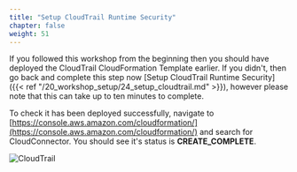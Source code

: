 ```yaml
---
title: "Setup CloudTrail Runtime Security"
chapter: false
weight: 51
---
```


If you followed this workshop from the beginning then you should have deployed the CloudTrail CloudFormation Template earlier. If you didn't, then go back and complete this step now [Setup CloudTrail Runtime Security]({{< ref "/20_workshop_setup/24_setup_cloudtrail.md" >}}), however please note that this can take up to ten minutes to complete.

To check it has been deployed successfully, navigate to  [https://console.aws.amazon.com/cloudformation/](https://console.aws.amazon.com/cloudformation/) and search for CloudConnector. You should see it's status is **CREATE_COMPLETE**.


![CloudTrail](/images/50_module_3/image3.png "image_tooltip")
